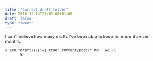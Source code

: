 ```yaml
---
title: "Current draft folder"
date: 2018-12-14T21:06:00+01:00
draft: false
type: "tweet"
---
```


I can't believe how many drafts I've been able to keep for more than six months.

```text
% ack "draft\s?[:=] true" content/post/*.md | wc -l
       8
```
